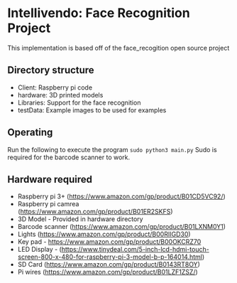 # Intellivendo: Face Recognition Project
This implementation is based off of the face_recogition open source project

## Directory structure
- Client: Raspberry pi code
- hardware: 3D printed models
- Libraries: Support for the face recognition
- testData: Example images to be used for examples


## Operating
Run the following to execute the program
``` sudo python3 main.py ```
Sudo is required for the barcode scanner to work.

## Hardware required
- Raspberry pi 3+ (https://www.amazon.com/gp/product/B01CD5VC92/)
- Raspberry pi camrea (https://www.amazon.com/gp/product/B01ER2SKFS)
- 3D Model - Provided in hardware directory
- Barcode scanner (https://www.amazon.com/gp/product/B01LXNM0Y1)
- Lights (https://www.amazon.com/gp/product/B00RIIGD30)
- Key pad - https://www.amazon.com/gp/product/B00OKCRZ70
- LED Display - (https://www.tinydeal.com/5-inch-lcd-hdmi-touch-screen-800-x-480-for-raspberry-pi-3-model-b-p-164014.html)
- SD Card (https://www.amazon.com/gp/product/B0143RT8OY)
- Pi wires (https://www.amazon.com/gp/product/B01LZF1ZSZ/)